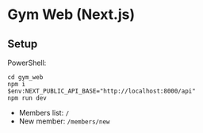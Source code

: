 # Gym Web (Next.js)

## Setup

PowerShell:

```
cd gym_web
npm i
$env:NEXT_PUBLIC_API_BASE="http://localhost:8000/api"
npm run dev
```

- Members list: `/`
- New member: `/members/new`










